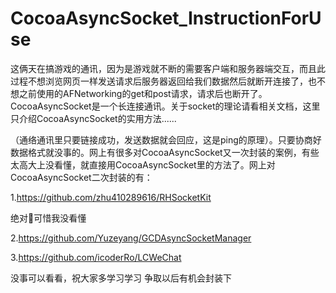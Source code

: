 # CocoaAsyncSocket_InstructionForUse

这俩天在搞游戏的通讯，因为是游戏就不断的需要客户端和服务器端交互，而且此过程不想浏览网页一样发送请求后服务器返回给我们数据然后就断开连接了，也不想之前使用的AFNetworking的get和post请求，请求后也断开了。CocoaAsyncSocket是一个长连接通讯。关于socket的理论请看相关文档，这里只介绍CocoaAsyncSocket的实用方法......

（通络通讯里只要链接成功，发送数据就会回应，这是ping的原理）。只要协商好数据格式就没事的。网上有很多对CocoaAsyncSocket又一次封装的案例，有些太高大上没看懂，就直接用CocoaAsyncSocket里的方法了。网上对CocoaAsyncSocket二次封装的有：

1.https://github.com/zhu410289616/RHSocketKit

绝对🐂可惜我没看懂

2.https://github.com/Yuzeyang/GCDAsyncSocketManager

3.https://github.com/icoderRo/LCWeChat

没事可以看看，祝大家多学习学习
争取以后有机会封装下
